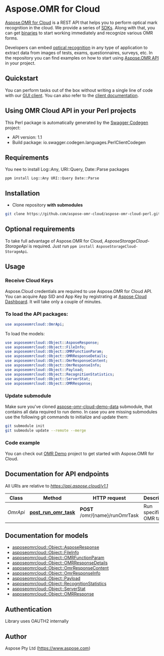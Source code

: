 # Aspose.OMR for Cloud

[Aspose.OMR for Cloud](https://products.aspose.cloud/omr/) is a REST API that helps you to perform optical mark recognition in the cloud. We provide a series of [SDKs](https://github.com/aspose-omr-cloud). Along with that, you can get [binaries](https://github.com/aspose-omr-cloud/aspose-omr-cloud-dotnet/releases) to start working immediately and recognize various OMR forms.

Developers can embed [optical recognition](https://en.wikipedia.org/wiki/Optical_mark_recognition) in any type of application to extract data from images of tests, exams, questionnaires, surveys, etc. In the repository you can find examples on how to start using [Aspose.OMR API](https://docs.aspose.cloud/omr/omr-api-specification/) in your project.

## Quickstart

You can perform tasks out of the box without writing a single line of code with our [GUI client](https://github.com/aspose-omr-cloud/aspose-omr-cloud-dotnet/releases). You can also refer to the [client documentation](https://docs.aspose.cloud/omr/creating-omr-template-and-extracting-data/).

## Using OMR Cloud API in your Perl projects

This Perl package is automatically generated by the [Swagger Codegen](https://github.com/swagger-api/swagger-codegen) project:

- API version: 1.1
- Build package: io.swagger.codegen.languages.PerlClientCodegen

## Requirements

You nee to install Log::Any, URI::Query, Date::Parse packages
```
ppm install Log::Any URI::Query Date::Parse
```

## Installation

- Clone repository **with submodules**
```sh
git clone https://github.com/aspose-omr-cloud/aspose-omr-cloud-perl.git --recurse-submodules
```

## Optional requirements

To take full advantage of Aspose.OMR for Cloud, _AsposeStorageCloud-StorageApi_ is required. Just run `ppm install AsposeStorageCloud-StorageApi`.

## Usage
### Receive Cloud Keys
Aspose.Cloud credentials are required to use Aspose.OMR for Cloud API. You can acquire App SID and App Key by registrating at [Aspose Cloud Dashboard](https://dashboard.aspose.cloud). It will take only a couple of minutes.

### To load the API packages:
```perl
use asposeomrcloud::OmrApi;

```

To load the models:
```perl
use asposeomrcloud::Object::AsposeResponse;
use asposeomrcloud::Object::FileInfo;
use asposeomrcloud::Object::OMRFunctionParam;
use asposeomrcloud::Object::OMRResponseDetails;
use asposeomrcloud::Object::OmrResponseContent;
use asposeomrcloud::Object::OmrResponseInfo;
use asposeomrcloud::Object::Payload;
use asposeomrcloud::Object::RecognitionStatistics;
use asposeomrcloud::Object::ServerStat;
use asposeomrcloud::Object::OMRResponse;

````


### Update submodule 
Make sure you've cloned [aspose-omr-cloud-demo-data](https://github.com/aspose-omr-cloud/aspose-omr-cloud-demo-data) submodule, that contains all data required to run demo.
In case you are missing submodules use the following git commands to initialize and update them:
```sh
git submodule init
git submodule update --remote --merge
```


### Code example
You can check out [OMR Demo](demo) project to get started with Aspose.OMR for Cloud.


## Documentation for API endpoints

All URIs are relative to *https://api.aspose.cloud/v1.1*

Class | Method | HTTP request | Description
------------ | ------------- | ------------- | -------------
*OmrApi* | [**post_run_omr_task**](docs/OmrApi.md#post_run_omr_task) | **POST** /omr/{name}/runOmrTask | Run specific OMR task


## Documentation for models
 - [asposeomrcloud::Object::AsposeResponse](docs/AsposeResponse.md)
 - [asposeomrcloud::Object::FileInfo](docs/FileInfo.md)
 - [asposeomrcloud::Object::OMRFunctionParam](docs/OMRFunctionParam.md)
 - [asposeomrcloud::Object::OMRResponseDetails](docs/OMRResponseDetails.md)
 - [asposeomrcloud::Object::OmrResponseContent](docs/OmrResponseContent.md)
 - [asposeomrcloud::Object::OmrResponseInfo](docs/OmrResponseInfo.md)
 - [asposeomrcloud::Object::Payload](docs/Payload.md)
 - [asposeomrcloud::Object::RecognitionStatistics](docs/RecognitionStatistics.md)
 - [asposeomrcloud::Object::ServerStat](docs/ServerStat.md)
 - [asposeomrcloud::Object::OMRResponse](docs/OMRResponse.md)


## Authentication

Library uses OAUTH2 internally

## Author

Aspose Pty Ltd (https://www.aspose.com)


